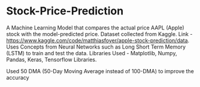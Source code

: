 # Stock-Price-Prediction

A Machine Learning Model that compares the actual price AAPL (Apple) stock with the model-predicted price.
Dataset collected from Kaggle. Link - https://www.kaggle.com/code/matthiasfoyer/apple-stock-prediction/data.
Uses Concepts from Neural Networks such as Long Short Term Memory (LSTM) to train and test the data.
Libraries Used - Matplotlib, Numpy, Pandas, Keras, Tensorflow Libraries.

Used 50 DMA (50-Day Moving Average instead of 100-DMA) to improve the accuracy
